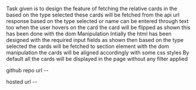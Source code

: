 Task given is to design the feature of fetching the relative cards in the based on the type selected
these cards will be fetched from the api url response based on the type selected or name can be entered through text too
when the user hovers on the card the card will be flipped as shown this has been done with the dom Manipulation
Intially the html has been designed with the required input fields as shown 
then based on the type selected the cards will be fetched to section element with the dom manipulation
the cards will be aligned accordingly with some css styles
By default all the cards will be displayed in the page without any filter applied


github repo url --


hosted url --